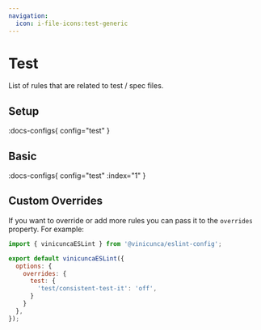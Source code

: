 ```yaml
---
navigation:
  icon: i-file-icons:test-generic
---
```


# Test

List of rules that are related to test / spec files.

## Setup

:docs-configs{ config="test" }

## Basic

:docs-configs{ config="test" :index="1" }

## Custom Overrides

If you want to override or add more rules you can pass it to the `overrides` property.
For example:

```js [eslint.config.js]
import { vinicuncaESLint } from '@vinicunca/eslint-config';

export default vinicuncaESLint({
  options: {
    overrides: {
      test: {
        'test/consistent-test-it': 'off',
      }
    }
  },
});
```

